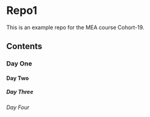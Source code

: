 # Repo1
This is an example repo for the MEA course Cohort-19.
## Contents
### Day One
#### Day Two
##### Day Three
###### Day Four


